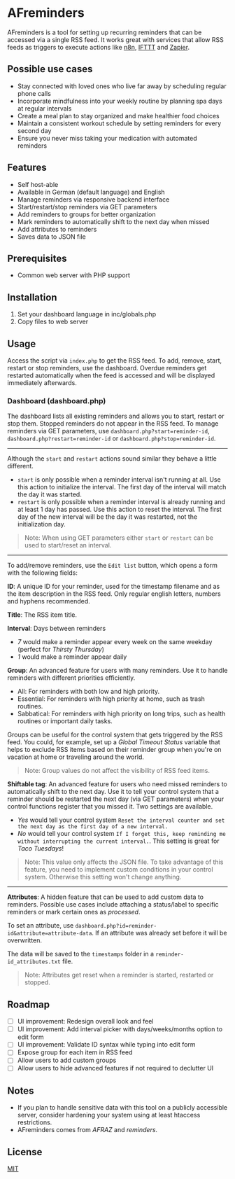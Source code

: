 # AFreminders

AFreminders is a tool for setting up recurring reminders that can be accessed via a single RSS feed. It works great with services that allow RSS feeds as triggers to execute actions like [n8n](https://github.com/n8n-io/n8n), [IFTTT](https://ifttt.com/) and [Zapier](https://zapier.com/).

## Possible use cases

* Stay connected with loved ones who live far away by scheduling regular phone calls
* Incorporate mindfulness into your weekly routine by planning spa days at regular intervals
* Create a meal plan to stay organized and make healthier food choices
* Maintain a consistent workout schedule by setting reminders for every second day
* Ensure you never miss taking your medication with automated reminders

## Features

* Self host-able
* Available in German (default language) and English
* Manage reminders via responsive backend interface
* Start/restart/stop reminders via GET parameters
* Add reminders to groups for better organization
* Mark reminders to automatically shift to the next day when missed
* Add attributes to reminders
* Saves data to JSON file

## Prerequisites

* Common web server with PHP support

## Installation

1. Set your dashboard language in inc/globals.php
2. Copy files to web server

## Usage

Access the script via `index.php` to get the RSS feed. To add, remove, start, restart or stop reminders, use the dashboard. Overdue reminders get restarted automatically when the feed is accessed and will be displayed immediately afterwards.

### Dashboard (dashboard.php)

The dashboard lists all existing reminders and allows you to start, restart or stop them. Stopped reminders do not appear in the RSS feed. To manage reminders via GET parameters, use `dashboard.php?start=reminder-id`, `dashboard.php?restart=reminder-id` or `dashboard.php?stop=reminder-id`.

---

Although the `start` and `restart` actions sound similar they behave a little different.
* `start` is only possible when a reminder interval isn't running at all. Use this action to initialize the interval. The first day of the interval will match the day it was started.
* `restart` is only possible when a reminder interval is already running and at least 1 day has passed. Use this action to reset the interval. The first day of the new interval will be the day it was restarted, not the initialization day.

> Note: When using GET parameters either `start` or `restart` can be used to start/reset an interval.

---

To add/remove reminders, use the `Edit list` button, which opens a form with the following fields:

**ID**: A unique ID for your reminder, used for the timestamp filename and as the item description in the RSS feed. Only regular english letters, numbers and hyphens recommended.

**Title**: The RSS item title.

**Interval**: Days between reminders

* *7* would make a reminder appear every week on the same weekday (perfect for *Thirsty Thursday*)
* *1* would make a reminder appear daily

**Group**: An advanced feature for users with many reminders. Use it to handle reminders with different priorities efficiently.

* All: For reminders with both low and high priority.
* Essential: For reminders with high priority at home, such as trash routines.
* Sabbatical: For reminders with high priority on long trips, such as health routines or important daily tasks.

Groups can be useful for the control system that gets triggered by the RSS feed. You could, for example, set up a *Global Timeout Status* variable that helps to exclude RSS items based on their reminder group when you're on vacation at home or traveling around the world.

> Note: Group values do not affect the visibility of RSS feed items.

**Shiftable tag**: An advanced feature for users who need missed reminders to automatically shift to the next day. Use it to tell your control system that a reminder should be restarted the next day (via GET parameters) when your control functions register that you missed it. Two settings are available.

* *Yes* would tell your control system `Reset the interval counter and set the next day as the first day of a new interval.`
* *No* would tell your control system `If I forget this, keep reminding me without interrupting the current interval.`. This setting is great for *Taco Tuesdays*!

> Note: This value only affects the JSON file. To take advantage of this feature, you need to implement custom conditions in your control system. Otherwise this setting won't change anything.

---

**Attributes**: A hidden feature that can be used to add custom data to reminders. Possible use cases include attaching a status/label to specific reminders or mark certain ones as *processed*. 

To set an attribute, use `dashboard.php?id=reminder-id&attribute=attribute-data`. If an attribute was already set before it will be overwritten.

The data will be saved to the `timestamps` folder in a `reminder-id_attributes.txt` file.

> Note: Attributes get reset when a reminder is started, restarted or stopped.

## Roadmap

- [ ] UI improvement: Redesign overall look and feel
- [ ] UI improvement: Add interval picker with days/weeks/months option to edit form
- [ ] UI improvement: Validate ID syntax while typing into edit form
- [ ] Expose group for each item in RSS feed
- [ ] Allow users to add custom groups
- [ ] Allow users to hide advanced features if not required to declutter UI

## Notes

* If you plan to handle sensitive data with this tool on a publicly accessible server, consider hardening your system using at least htaccess restrictions.
* AFreminders comes from *AFRAZ* and *reminders*.

## License

[MIT](https://github.com/interactafraz/afreminders/blob/main/LICENSE.txt)
